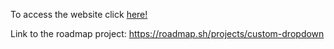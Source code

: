 To access the website click [here!](https://kiwiofdoom1337.github.io/custom-dropdown/)

Link to the roadmap project: https://roadmap.sh/projects/custom-dropdown
